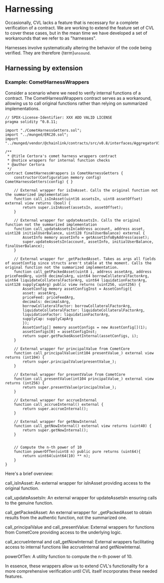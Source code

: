 # Harnessing

Occasionally, CVL lacks a feature that is necessary for a complete verification
of a contract.  We are working to extend the feature set of CVL to cover these
cases, but in the mean time we have developed a set of workarounds that we
refer to as "harnesses".

Harnesses involve systematically altering the behavior of the code being
verified.  They are therefore {term}`unsound`.

## Harnessing by extension

### Example: CometHarnessWrappers

Consider a scenario where we need to verify internal functions of a contract. The CometHarnessWrappers contract serves as a workaround, allowing us to call original functions rather than relying on summarized implementations. 


```solidity
// SPDX-License-Identifier: XXX ADD VALID LICENSE
pragma solidity ^0.8.11;

import "./CometHarnessGetters.sol";
import "../munged/ERC20.sol";
import "../munged/vendor/@chainlink/contracts/src/v0.8/interfaces/AggregatorV3Interface.sol";

/**
 * @title Certora's comet harness wrappers contract
 * @notice wrappers for internal function checks
 * @author Certora
 */
contract CometHarnessWrappers is CometHarnessGetters {
    constructor(Configuration memory config) CometHarnessGetters(config) { }

    // External wrapper for isInAsset. Calls the original function not the summarized implementation
    function call_isInAsset(uint16 assetsIn, uint8 assetOffset) external view returns (bool) {
        return super.isInAsset(assetsIn, assetOffset);
    }

    // External wrapper for updateAssetsIn. Calls the original function not the summarized implementation
    function call_updateAssetsIn(address account, address asset, uint128 initialUserBalance, uint128 finalUserBalance) external {
        AssetInfo memory assetInfo = getAssetInfoByAddress(asset);
        super.updateAssetsIn(account, assetInfo, initialUserBalance, finalUserBalance);
    }

    // External wrapper for _getPackedAsset. Takes as args all fields of assetConfig since structs aren't stable at the moment. Calls the original function not the summarized implementation.
    function call_getPackedAsset(uint8 i, address assetArg, address priceFeedArg, uint8 decimalsArg, uint64 borrowCollateralFactorArg, uint64 liquidateCollateralFactorArg, uint64 liquidationFactorArg, uint128 supplyCapArg) public view returns (uint256, uint256) {
        AssetConfig memory assetConfigInst = AssetConfig({        
        asset: assetArg,
        priceFeed: priceFeedArg,
        decimals: decimalsArg,
        borrowCollateralFactor: borrowCollateralFactorArg,
        liquidateCollateralFactor: liquidateCollateralFactorArg,
        liquidationFactor: liquidationFactorArg,
        supplyCap: supplyCapArg
        });
        AssetConfig[] memory assetConfigs = new AssetConfig[](1);
        assetConfigs[0] = assetConfigInst;
        return super.getPackedAssetInternal(assetConfigs, i);
    }

    // External wrapper for principalValue from CometCore
    function call_principalValue(int104 presentValue_) external view returns (int104) {
        return super.principalValue(presentValue_);
    }

    // External wrapper for presentValue from CometCore
    function call_presentValue(int104 principalValue_) external view returns (int256) {
        return super.presentValue(principalValue_);
    }

    // External wrapper for accrueInternal
    function call_accrueInternal() external {
        return super.accrueInternal();
    }

    // External wrapper for getNowInternal
    function call_getNowInternal() external view returns (uint40) {
        return super.getNowInternal();
    }


    // Compute the n-th power of 10
    function powerOfTen(uint8 n) public pure returns (uint64){
        return uint64(uint64(10) ** n);
    }
}
```

Here's a brief overview:

call_isInAsset: An external wrapper for isInAsset providing access to the original function.

call_updateAssetsIn: An external wrapper for updateAssetsIn ensuring calls to the genuine function.

call_getPackedAsset: An external wrapper for _getPackedAsset to obtain results from the authentic function, not the summarized one.

call_principalValue and call_presentValue: External wrappers for functions from CometCore providing access to the underlying logic.

call_accrueInternal and call_getNowInternal: External wrappers facilitating access to internal functions like accrueInternal and getNowInternal.

powerOfTen: A utility function to compute the n-th power of 10.

In essence, these wrappers allow us to extend CVL's functionality for a more comprehensive verification until CVL itself incorporates these needed features.